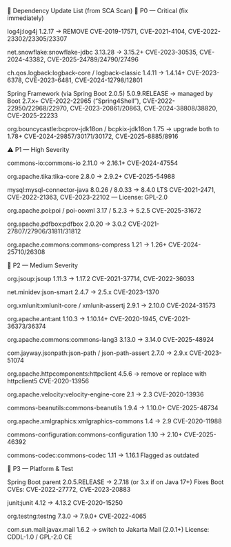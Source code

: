 📌 Dependency Update List (from SCA Scan)
🚨 P0 — Critical (fix immediately)

log4j:log4j
1.2.17 → REMOVE
CVE-2019-17571, CVE-2021-4104, CVE-2022-23302/23305/23307

net.snowflake:snowflake-jdbc
3.13.28 → 3.15.2+
CVE-2023-30535, CVE-2024-43382, CVE-2025-24789/24790/27496

ch.qos.logback:logback-core / logback-classic
1.4.11 → 1.4.14+
CVE-2023-6378, CVE-2023-6481, CVE-2024-12798/12801

Spring Framework (via Spring Boot 2.0.5)
5.0.9.RELEASE → managed by Boot 2.7.x+
CVE-2022-22965 (“Spring4Shell”), CVE-2022-22950/22968/22970, CVE-2023-20861/20863, CVE-2024-38808/38820, CVE-2025-22233

org.bouncycastle:bcprov-jdk18on / bcpkix-jdk18on
1.75 → upgrade both to 1.78+
CVE-2024-29857/30171/30172, CVE-2025-8885/8916

⚠️ P1 — High Severity

commons-io:commons-io
2.11.0 → 2.16.1+
CVE-2024-47554

org.apache.tika:tika-core
2.8.0 → 2.9.2+
CVE-2025-54988

mysql:mysql-connector-java
8.0.26 / 8.0.33 → 8.4.0 LTS
CVE-2021-2471, CVE-2022-21363, CVE-2023-22102 — License: GPL-2.0

org.apache.poi:poi / poi-ooxml
3.17 / 5.2.3 → 5.2.5
CVE-2025-31672

org.apache.pdfbox:pdfbox
2.0.20 → 3.0.2
CVE-2021-27807/27906/31811/31812

org.apache.commons:commons-compress
1.21 → 1.26+
CVE-2024-25710/26308

🔧 P2 — Medium Severity

org.jsoup:jsoup
1.11.3 → 1.17.2
CVE-2021-37714, CVE-2022-36033

net.minidev:json-smart
2.4.7 → 2.5.x
CVE-2023-1370

org.xmlunit:xmlunit-core / xmlunit-assertj
2.9.1 → 2.10.0
CVE-2024-31573

org.apache.ant:ant
1.10.3 → 1.10.14+
CVE-2020-1945, CVE-2021-36373/36374

org.apache.commons:commons-lang3
3.13.0 → 3.14.0
CVE-2025-48924

com.jayway.jsonpath:json-path / json-path-assert
2.7.0 → 2.9.x
CVE-2023-51074

org.apache.httpcomponents:httpclient
4.5.6 → remove or replace with httpclient5
CVE-2020-13956

org.apache.velocity:velocity-engine-core
2.1 → 2.3
CVE-2020-13936

commons-beanutils:commons-beanutils
1.9.4 → 1.10.0+
CVE-2025-48734

org.apache.xmlgraphics:xmlgraphics-commons
1.4 → 2.9
CVE-2020-11988

commons-configuration:commons-configuration
1.10 → 2.10+
CVE-2025-46392

commons-codec:commons-codec
1.11 → 1.16.1
Flagged as outdated

🧪 P3 — Platform & Test

Spring Boot parent
2.0.5.RELEASE → 2.7.18 (or 3.x if on Java 17+)
Fixes Boot CVEs: CVE-2022-27772, CVE-2023-20883

junit:junit
4.12 → 4.13.2
CVE-2020-15250

org.testng:testng
7.3.0 → 7.9.0+
CVE-2022-4065

com.sun.mail:javax.mail
1.6.2 → switch to Jakarta Mail (2.0.1+)
License: CDDL-1.0 / GPL-2.0 CE
